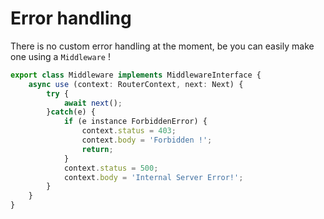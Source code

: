 # Error handling

There is no custom error handling at the moment, be you can easily make one using a `Middleware` !

```ts
export class Middleware implements MiddlewareInterface {
    async use (context: RouterContext, next: Next) {
        try {
            await next();
        }catch(e) {
            if (e instance ForbiddenError) {
                context.status = 403;
                context.body = 'Forbidden !';
                return;
            }
            context.status = 500;
            context.body = 'Internal Server Error!';
        }
    }
}
```